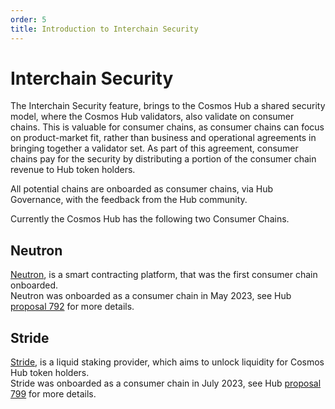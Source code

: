 ```yaml
---
order: 5
title: Introduction to Interchain Security
---
```


# Interchain Security

The Interchain Security feature, brings to the Cosmos Hub a shared security model, where the Cosmos Hub validators, also validate on consumer chains. This is valuable for consumer chains, as consumer chains can focus on product-market fit, rather than business and operational agreements in bringing together a validator set. As part of this agreement, consumer chains pay for the security by distributing a portion of the consumer chain revenue to Hub token holders.

All potential chains are onboarded as consumer chains, via Hub Governance, with the feedback from the Hub community.

Currently the Cosmos Hub has the following two Consumer Chains.

## Neutron

[Neutron](https://neutron.org/), is a smart contracting platform, that was the first consumer chain onboarded.  
Neutron was onboarded as a consumer chain in May 2023, see Hub [proposal 792](https://www.mintscan.io/cosmos/proposals/792) for more details.

## Stride

[Stride](https://www.stride.zone/), is a liquid staking provider, which aims to unlock liquidity for Cosmos Hub token holders.  
Stride was onboarded as a consumer chain in July 2023, see Hub [proposal 799](https://www.mintscan.io/cosmos/proposals/799) for more details.
